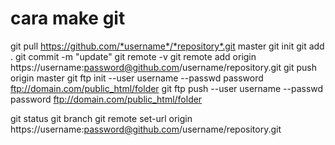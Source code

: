 # cara make git
git pull https://github.com/*username*/*repository*.git master
git init
git add .
git commit -m "update"
git remote -v
git remote add origin https://username:password@github.com/username/repository.git
git push origin master
git ftp init --user username --passwd password ftp://domain.com/public_html/folder
git ftp push --user username --passwd password ftp://domain.com/public_html/folder

git status
git branch
git remote set-url origin https://username:password@github.com/username/repository.git
